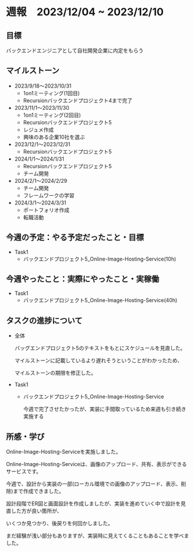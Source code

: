 # 週報　2023/12/04 ~ 2023/12/10

## 目標
バックエンドエンジニアとして自社開発企業に内定をもらう

## マイルストーン
- 2023/9/18〜2023/10/31
    - 1on1ミーティング(1回目)
    - Recursionバックエンドプロジェクト4まで完了
- 2023/11/1〜2023/11/30
    - 1on1ミーティング(2回目)
    - Recursionバックエンドプロジェクト5
    - レジュメ作成
    - 興味のある企業10社を選ぶ
- 2023/12/1〜2023/12/31
    - Recursionバックエンドプロジェクト5
- 2024/1/1〜2024/1/31
    - Recursionバックエンドプロジェクト5
    - チーム開発
- 2024/2/1〜2024/2/29
    - チーム開発
    - フレームワークの学習
- 2024/3/1〜2024/3/31
    - ポートフォリオ作成
    - 転職活動

## 今週の予定：やる予定だったこと・目標
- Task1
    - バックエンドプロジェクト5_Online-Image-Hosting-Service(10h)

## 今週やったこと：実際にやったこと・実稼働
- Task1
    - バックエンドプロジェクト5_Online-Image-Hosting-Service(40h)

## タスクの進捗について
- 全体

    バッグエンドプロジェクト5のテキストをもとにスケジュールを見直した。
    
    マイルストーンに記載しているより遅れそうということがわかったため、

    マイルストーンの期限を修正した。

- Task1
    - バックエンドプロジェクト5_Online-Image-Hosting-Service

        今週で完了させたかったが、実装に手間取っているため来週も引き続き実施する

## 所感・学び
Online-Image-Hosting-Serviceを実施しました。

Online-Image-Hosting-Serviceは、画像のアップロード、共有、表示ができるサービスです。

今週で、設計から実装の一部(ローカル環境での画像のアップロード、表示、削除)まで作成できました。

設計段階でER図と画面設計を作成しましたが、実装を進めていく中で設計を見直した方が良い箇所が、

いくつか見つかり、後戻りを何回かしました。

まだ経験が浅い部分もありますが、実装時に見えてくることもあることを学べました。
